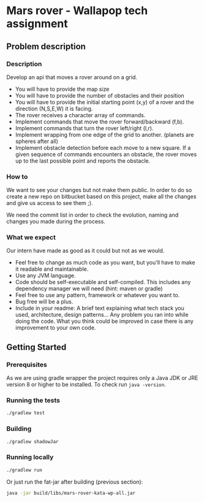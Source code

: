 # Mars rover - Wallapop tech assignment

## Problem description

### Description

Develop an api that moves a rover around on a grid.

- You will have to provide the map size
- You will have to provide the number of obstacles and their position
- You will have to provide the initial starting point (x,y) of a rover and the direction (N,S,E,W) it is facing.
- The rover receives a character array of commands.
- Implement commands that move the rover forward/backward (f,b).
- Implement commands that turn the rover left/right (l,r).
- Implement wrapping from one edge of the grid to another. (planets are spheres after all)
- Implement obstacle detection before each move to a new square. If a given sequence of commands encounters an obstacle, the rover moves up to the last possible point and reports the obstacle.

### How to
We want to see your changes but not make them public. In order to do so create a new repo on bitbucket based on this project, make all the changes and give us access to see them ;).

We need the commit list in order to check the evolution, naming and changes you made during the process.

### What we expect
Our intern have made as good as it could but not as we would. 

- Feel free to change as much code as you want, but you'll have to make it readable and maintainable.
- Use any JVM language.
- Code should be self-executable and self-compiled. This includes any dependency manager we will need (hint: maven or gradle)
- Feel free to use any pattern, framework or whatever you want to.
- Bug free will be a plus.
- Include in your readme:
  A brief text explaining what tech stack you used, architecture, design patterns...
  Any problem you ran into while doing the code.
  What you think could be improved in case there is any improvement to your own code.
  
## Getting Started

### Prerequisites

As we are using gradle wrapper the project requires only a Java JDK or JRE version 8 or higher to be installed.
To check run `java -version`.

### Running the tests

```bash
./gradlew test
```

### Building

```bash
./gradlew shadowJar
```

### Running locally

```bash
./gradlew run
```
Or just run the fat-jar after building (previous section):
```bash
java -jar build/libs/mars-rover-kata-wp-all.jar
```



